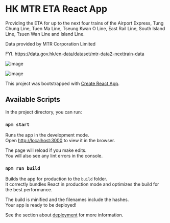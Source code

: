 # HK MTR ETA React App

Providing the ETA for up to the next four trains of the Airport Express, Tung Chung Line, Tuen Ma Line, Tseung Kwan O Line, East Rail Line, South Island Line, Tsuen Wan Line and Island Line.

Data provided by MTR Corporation Limited 

FYI. https://data.gov.hk/en-data/dataset/mtr-data2-nexttrain-data

![image](https://github.com/mrmineleung/hk-mtr-eta-react-app/assets/42923346/436515e7-7271-41a0-ab9d-c766a58bdc1a)

![image](https://github.com/mrmineleung/hk-mtr-eta-react-app/assets/42923346/d498264a-1023-491d-a5d4-77092581fb91)


This project was bootstrapped with [Create React App](https://github.com/facebook/create-react-app).

## Available Scripts

In the project directory, you can run:

### `npm start`

Runs the app in the development mode.<br />
Open [http://localhost:3000](http://localhost:3000) to view it in the browser.

The page will reload if you make edits.<br />
You will also see any lint errors in the console.

### `npm run build`

Builds the app for production to the `build` folder.<br />
It correctly bundles React in production mode and optimizes the build for the best performance.

The build is minified and the filenames include the hashes.<br />
Your app is ready to be deployed!

See the section about [deployment](https://facebook.github.io/create-react-app/docs/deployment) for more information.
